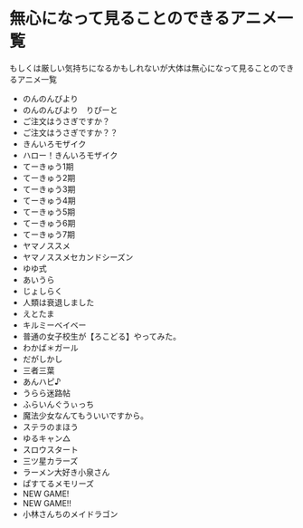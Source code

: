 # 無心になって見ることのできるアニメ一覧
もしくは厳しい気持ちになるかもしれないが大体は無心になって見ることのできるアニメ一覧

 - のんのんびより
 - のんのんびより　りぴーと
 - ご注文はうさぎですか？
 - ご注文はうさぎですか？？
 - きんいろモザイク
 - ハロー！きんいろモザイク
 - てーきゅう1期
 - てーきゅう2期
 - てーきゅう3期
 - てーきゅう4期
 - てーきゅう5期
 - てーきゅう6期
 - てーきゅう7期
 - ヤマノススメ
 - ヤマノススメセカンドシーズン
 - ゆゆ式
 - あいうら
 - じょしらく
 - 人類は衰退しました
 - えとたま
 - キルミーベイベー
 - 普通の女子校生が【ろこどる】やってみた。
 - わかば＊ガール
 - だがしかし
 - 三者三葉
 - あんハピ♪
 - うらら迷路帖
 - ふらいんぐうぃっち
 - 魔法少女なんてもういいですから。
 - ステラのまほう
 - ゆるキャン△
 - スロウスタート
 - 三ツ星カラーズ
 - ラーメン大好き小泉さん
 - ぱすてるメモリーズ
 - NEW GAME!
 - NEW GAME!!
 - 小林さんちのメイドラゴン
